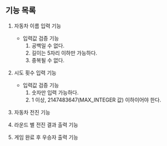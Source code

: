 ## 기능 목록

1. 자동차 이름 입력 기능
   - 입력값 검증 기능 
      1. 공백일 수 없다.
      2. 길이는 5자리 이하만 가능하다.
      3. 중복될 수 없다.


2. 시도 횟수 입력 기능
    - 입력값 검증 기능
      1. 숫자만 입력 가능하다.
      2. 1 이상, 2147483647(MAX_INTEGER 값) 이하이어야 한다.


3. 자동차 전진 기능


4. 라운드 별 전진 결과 출력 기능


5. 게임 완료 후 우승자 출력 기능
